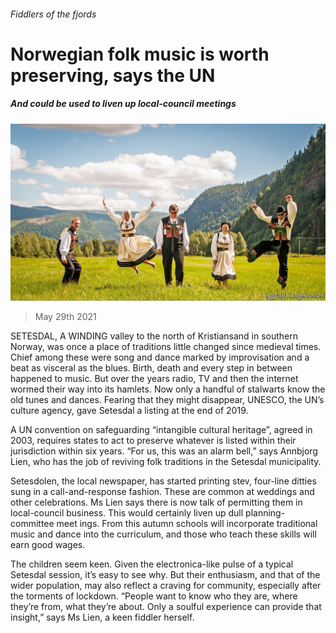 ###### Fiddlers of the fjords

# Norwegian folk music is worth preserving, says the UN 

##### And could be used to liven up local-council meetings 

![image](images/20210529_EUP003_0.jpg) 

> May 29th 2021 

SETESDAL, A WINDING valley to the north of Kristiansand in southern Norway, was once a place of traditions little changed since medieval times. Chief among these were song and dance marked by improvisation and a beat as visceral as the blues. Birth, death and every step in between happened to music. But over the years radio, TV and then the internet wormed their way into its hamlets. Now only a handful of stalwarts know the old tunes and dances. Fearing that they might disappear, UNESCO, the UN’s culture agency, gave Setesdal a listing at the end of 2019.

A UN convention on safeguarding “intangible cultural heritage”, agreed in 2003, requires states to act to preserve whatever is listed within their jurisdiction within six years. “For us, this was an alarm bell,” says Annbjorg Lien, who has the job of reviving folk traditions in the Setesdal municipality.


Setesdolen, the local newspaper, has started printing stev, four-line ditties sung in a call-and-response fashion. These are common at weddings and other celebrations. Ms Lien says there is now talk of permitting them in local-council business. This would certainly liven up dull planning-committee meet ings. From this autumn schools will incorporate traditional music and dance into the curriculum, and those who teach these skills will earn good wages.

The children seem keen. Given the electronica-like pulse of a typical Setesdal session, it’s easy to see why. But their enthusiasm, and that of the wider population, may also reflect a craving for community, especially after the torments of lockdown. “People want to know who they are, where they’re from, what they’re about. Only a soulful experience can provide that insight,” says Ms Lien, a keen fiddler herself.

